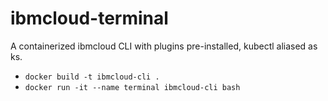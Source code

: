 # ibmcloud-terminal
A containerized ibmcloud CLI with plugins pre-installed, kubectl aliased as ks.

- `docker build -t ibmcloud-cli .`
- `docker run -it --name terminal ibmcloud-cli bash`
